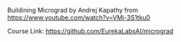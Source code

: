 Buildining Micrograd by Andrej Kapathy from https://www.youtube.com/watch?v=VMj-3S1tku0


Course Link: https://github.com/EurekaLabsAI/micrograd

